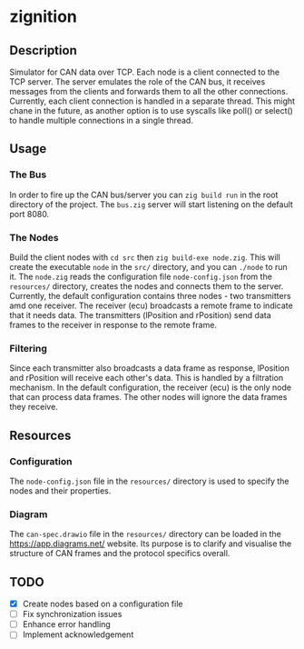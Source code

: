# zignition

## Description

Simulator for CAN data over TCP. Each node is a client connected to the TCP server. 
The server emulates the role of the CAN bus, it receives messages from the clients and forwards them to all the other connections.
Currently, each client connection is handled in a separate thread. This might chane in the future, 
as another option is to use syscalls like poll() or select() to handle multiple connections in a single thread.

## Usage

### The Bus
In order to fire up the CAN bus/server you can ``zig build run`` in the root directory of the project.
The ``bus.zig`` server will start listening on the default port 8080.

### The Nodes
Build the client nodes with ``cd src`` then ``zig build-exe node.zig``.
This will create the executable ``node`` in the ``src/`` directory, and you can ``./node`` to run it.
The ``node.zig`` reads the configuration file ``node-config.json`` from the ``resources/`` directory, creates 
the nodes and connects them to the server. Currently, the default configuration contains three nodes - two transmitters
amd one receiver. The receiver (ecu) broadcasts a remote frame to indicate that it needs data.
The transmitters (lPosition and rPosition) send data frames to the receiver in response to the remote frame.

### Filtering
Since each transmitter also broadcasts a data frame as response, lPosition and rPosition will receive each other's data.
This is handled by a filtration mechanism. In the default configuration, the receiver (ecu) is the only node that can process data frames.
The other nodes will ignore the data frames they receive.

## Resources 

### Configuration
The ``node-config.json`` file in the ``resources/`` directory is used to specify the nodes and their properties.

### Diagram
The ``can-spec.drawio`` file in the ``resources/`` directory can be loaded in the https://app.diagrams.net/ website.
Its purpose is to clarify and visualise the structure of CAN frames and the protocol specifics overall. 

## TODO

- [x] Create nodes based on a configuration file
- [ ] Fix synchronization issues
- [ ] Enhance error handling 
- [ ] Implement acknowledgement 
